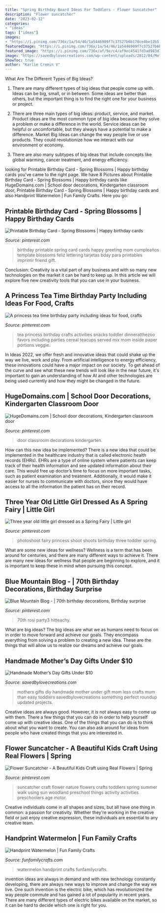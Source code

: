```yaml
---
title: "Spring Birthday Board Ideas For Toddlers - Flower Suncatcher"
description: "Flower suncatcher"
date: "2023-02-12"
categories:
- "ideas"
tags: ["ideas"]
images:
- "https://i.pinimg.com/736x/1a/54/46/1a5446909f7c37527b6b178ce4be12b5.jpg"
featuredImage: "https://i.pinimg.com/736x/1a/54/46/1a5446909f7c37527b6b178ce4be12b5.jpg"
featured_image: "https://i.pinimg.com/736x/af/9e/c4/af9ec4541fd3ad983d7dc4ff0f338ec0.jpg"
image: "https://savedbylovecreations.com/wp-content/uploads/2012/04/MothersDayGiftsPin.png"
ShowToc: true
author: "Karlie Cremin V"
---
```



What Are The Different Types of Big Ideas?
1. There are many different types of big ideas that people come up with. Ideas can be big, small, or in between. Some ideas are better than others, but the important thing is to find the right one for your business or project.
2. There are three main types of big ideas: product, service, and market. Product ideas are the most common type of big idea because they solve a problem or make a difference in the world. Service ideas can be helpful or uncomfortable, but they always have a potential to make a difference. Market Big Ideas can change the way people live or use products. They could revolutionize how we interact with our environment or economy.

3. There are also many subtypes of big ideas that include concepts like global warming, cancer treatment, and energy efficiency.

	

		
looking for Printable Birthday Card - Spring Blossoms | Happy birthday cards you've came to the right page. We have 8 Pictures about Printable Birthday Card - Spring Blossoms | Happy birthday cards like HugeDomains.com | School door decorations, Kindergarten classroom door, Printable Birthday Card - Spring Blossoms | Happy birthday cards and also Handprint Watermelon | Fun Family Crafts. Here you go:
		
    
## Printable Birthday Card - Spring Blossoms | Happy Birthday Cards

<img loading=lazy src="https://i.pinimg.com/736x/cb/e7/67/cbe76718f5bd10e39dedd18880674910--printable-birthday-cards-spring-blossom.jpg" onerror="this.onerror=null;this.src='https://tse3.mm.bing.net/th?id=OIP.u92L-bDWuFGjE6lPheUpZAHaJ5&amp;pid=15.1';" alt="Printable Birthday Card - Spring Blossoms | Happy birthday cards">

_Source: pinterest.com_

>birthday printable spring card cards happy greeting mom cumpleaños template blossoms feliz lettering tarjetas bday para printables imprimir friend gift. 

	

Conclusion:
Creativity is a vital part of any business and with so many new technologies on the market it can be hard to keep up. In this article we will explore five new creativity tools that you can use in your business.

    
## A Princess Tea Time Birthday Party Including Ideas For Food, Crafts

<img loading=lazy src="https://i.pinimg.com/736x/f7/6f/57/f76f57124366846ca5c442d05243e04c--princess-tea-party-food-crafts.jpg" onerror="this.onerror=null;this.src='https://tse1.mm.bing.net/th?id=OIP.kr3XzzKAwxyO8lArh8uL_gDHEs&amp;pid=15.1';" alt="A princess tea time birthday party including ideas for food, crafts">

_Source: pinterest.com_

>tea princess birthday crafts activities snacks toddler dinneratthezoo favors including parties cereal teacups served mix mom inside paper portions veggie. 

	

In Ideas 2022, we offer fresh and innovative ideas that could shake up the way we live, work and play. From artificial intelligence to energy efficiency, these innovations could have a major impact on our society. To get ahead of the curve and see what these new trends will look like in the near future, it's important to gain an understanding of how AI and other technologies are being used currently and how they might be changed in the future.

    
## HugeDomains.com | School Door Decorations, Kindergarten Classroom Door

<img loading=lazy src="https://i.pinimg.com/736x/af/9e/c4/af9ec4541fd3ad983d7dc4ff0f338ec0.jpg" onerror="this.onerror=null;this.src='https://tse3.mm.bing.net/th?id=OIP.5rmxyIiHeQVMQQwTyVm91wHaJ3&amp;pid=15.1';" alt="HugeDomains.com | School door decorations, Kindergarten classroom door">

_Source: pinterest.com_

>door classroom decorations kindergarten. 

	

How can this new idea be implemented?
There is a new idea that could be implemented in the healthcare industry that is called electronic health records (EHRs). EHRs are a type of online system where patients can keep track of their health information and see updated information about their care. This would free up doctor’s time to focus on more important tasks, such as patient examination and treatment. Additionally, it would make it easier for nurses to communicate with doctors, since they would have access to all the information the patient has on their record.

    
## Three Year Old Little Girl Dressed As A Spring Fairy | Little Girl

<img loading=lazy src="https://i.pinimg.com/736x/eb/44/7c/eb447ca1d8e8760ab993031b1b00a861.jpg" onerror="this.onerror=null;this.src='https://tse1.mm.bing.net/th?id=OIP.AAMU5NC7k-nyZN-8-yBI_gHaLI&amp;pid=15.1';" alt="Three year old little girl dressed as a Spring Fairy | Little girl">

_Source: pinterest.com_

>photoshoot fairy princess shoot shoots birthday three toddler spring. 

	

What are some new ideas for wellness?
Wellness is a term that has been around for centuries, and there are many different ways to achieve it. There are many new ideas for wellness that people are beginning to explore, and it is important to keep these in mind when pursuing this concept.

    
## Blue Mountain Blog - | 70th Birthday Decorations, Birthday Surprise

<img loading=lazy src="https://i.pinimg.com/736x/50/4b/27/504b276d22d87553cd9f60d454520593.jpg" onerror="this.onerror=null;this.src='https://tse1.mm.bing.net/th?id=OIP.AAui5p4uf3trgIHZZ-slUQAAAA&amp;pid=15.1';" alt="Blue Mountain Blog - | 70th birthday decorations, Birthday surprise">

_Source: pinterest.com_

>70th rosi party3 hitteachy. 

	

What are big ideas?
The big ideas are what we as humans need to focus on in order to move forward and achieve our goals. They encompass everything from solving a problem to creating a new idea. These are the things that will allow us to realize our dreams and achieve our goals.

    
## Handmade Mother’s Day Gifts Under $10

<img loading=lazy src="https://savedbylovecreations.com/wp-content/uploads/2012/04/MothersDayGiftsPin.png" onerror="this.onerror=null;this.src='https://tse1.mm.bing.net/th?id=OIP.sLxn_vSi44atdyoNhBNj9AHaJ4&amp;pid=15.1';" alt="Handmade Mother’s Day Gifts Under $10">

_Source: savedbylovecreations.com_

>mothers gifts diy handmade mother under gift mom less crafts mum than easy toddlers savedbylovecreations something perfect roundup updated projects. 

	

Creative ideas are always good. However, it is not always easy to come up with them. There a few things that you can do in order to help yourself come up with creative ideas. One of the things that you can do is to think about what you want to create. You can also ask around for ideas from people who have created things that you are interested in.

    
## Flower Suncatcher - A Beautiful Kids Craft Using Real Flowers | Spring

<img loading=lazy src="https://i.pinimg.com/736x/1a/54/46/1a5446909f7c37527b6b178ce4be12b5.jpg" onerror="this.onerror=null;this.src='https://tse4.mm.bing.net/th?id=OIP.1NutLfM1nrRGCTq-N8LK9gHaLH&amp;pid=15.1';" alt="Flower Suncatcher - A Beautiful Kids Craft using Real Flowers | Spring">

_Source: pinterest.com_

>suncatcher craft flower nature flowers crafts toddlers spring summer walk using sun woodland preschool things activity activities preschoolers age motor. 

	

Creative individuals come in all shapes and sizes, but all have one thing in common: a passion for creativity. Whether they're working in the creative field or just enjoy creative expression, these individuals are essential to any creative team.

    
## Handprint Watermelon | Fun Family Crafts

<img loading=lazy src="https://funfamilycrafts.com/wp-content/uploads/2014/08/watermelon_trevor2.jpg" onerror="this.onerror=null;this.src='https://tse2.mm.bing.net/th?id=OIP.WHS-ho7O844-awcTESkOWgHaKG&amp;pid=15.1';" alt="Handprint Watermelon | Fun Family Crafts">

_Source: funfamilycrafts.com_

>watermelon handprint crafts funfamilycrafts. 

	

invention ideas are always in demand and with new technology constantly developing, there are always new ways to improve and change the way we live. One such invention is the electric bike, which has revolutionized the way people commute and has gained a lot of popularity in recent years. There are many different types of electric bikes available on the market, so it can be hard to decide which one is right for you.

